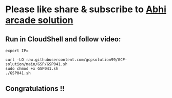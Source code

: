 # Please like share & subscribe to [Abhi arcade solution](http://www.youtube.com/@Abhi_Arcade_Solution)

## Run in CloudShell and follow video:

```
export IP=
```
```
curl -LO raw.githubusercontent.com/gcpsolution99/GCP-solution/main/GSP/GSP041.sh
sudo chmod +x GSP041.sh
./GSP041.sh
```

## Congratulations !!
